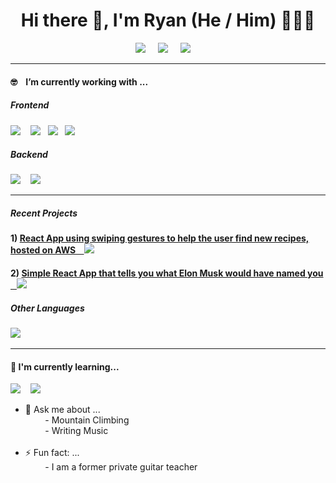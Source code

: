 <h1 align='center'> Hi there 👋, I'm Ryan (He / Him) 👨🏻‍💻 </h1>

<p align='center'>

  
<p align='center'>
  <!-- Ghost Logo -->
  <a href="https://andressantana.net"><img src="https://img.shields.io/badge/Personal-%23738A94.svg?&style=for-the-badge&logo=ghost&logoColor=white"/></a>&nbsp;&nbsp;&nbsp;&nbsp;
  <!-- LinkedIn -->
  <a href="https://www.linkedin.com/in/mountryan/"><img src="https://img.shields.io/badge/linkedin-%230077B5.svg?&style=for-the-badge&logo=linkedin&logoColor=white" /></a>&nbsp;&nbsp;&nbsp;&nbsp;
<!-- Email -->
  <a href="mailto:rmount96@outlook.com?subject=Hello%20Ryan!"><img src="https://img.shields.io/badge/email-%23D14836.svg?&style=for-the-badge&logo=hey&logoColor=white" /></a>&nbsp;&nbsp;&nbsp;&nbsp;

</p>

<hr>


<h4> 🤓  &nbsp;&nbsp;&nbsp;I’m currently working with ...</h4>

<h5> Frontend</h5>
<p >
  <!-- React -->
  <img src="https://img.shields.io/badge/react%20-%2361DAFB.svg?&style=for-the-badge&logo=react&logoColor=white" />&nbsp;&nbsp;&nbsp;
  <!-- HTML 5 -->
  <img src="https://img.shields.io/badge/html5%20-%23e34f26.svg?&style=for-the-badge&logo=html5&logoColor=white" />&nbsp;&nbsp;
  <!-- CSS -->
  <img src="https://img.shields.io/badge/css3%20-%231572B6.svg?&style=for-the-badge&logo=css3&logoColor=white" />&nbsp;&nbsp;
  <!-- JavaScript -->
  <img src="https://img.shields.io/badge/javascript%20-%238B8B8B.svg?&style=for-the-badge&logo=javascript&logoColor=white" />&nbsp;&nbsp;
</p>

<h5> Backend</h5>
<p>
  <!-- Node -->
  <img src="https://img.shields.io/badge/node.js%20-%23339933.svg?&style=for-the-badge&logo=node.js&logoColor=white" />&nbsp;&nbsp;&nbsp;
  <!-- PostgreSQL -->
  <img src="https://img.shields.io/badge/PostgreSQL%20-%23336791.svg?&style=for-the-badge&logo=postgresql&logoColor=white" />&nbsp;&nbsp;&nbsp;
</p>

<hr>


<h5>Recent Projects</h5>
<p>
  <h4>
  1) 
  <!-- React Swiping App -->
  <a href="http://swipemymeal.com">React App using swiping gestures to help the user find new recipes, hosted on AWS &nbsp;&nbsp;&nbsp;<img src="https://img.shields.io/badge/react%20-%2361DAFB.svg?&style=for-the-badge&logo=react&logoColor=white" /></a>&nbsp;&nbsp;&nbsp;&nbsp;&nbsp;&nbsp;
  </h4>
  <h4>
  2) 
  <!-- First React Project -->
  <a href="https://github.com/rmount96/muskalator">Simple React App that tells you what Elon Musk would have named you &nbsp;&nbsp;&nbsp;<img src="https://img.shields.io/badge/react%20-%2361DAFB.svg?&style=for-the-badge&logo=react&logoColor=white" /></a>&nbsp;&nbsp;&nbsp;&nbsp;&nbsp;&nbsp;
  </h4>
</p>

<h5>Other Languages</h5>
<p >
  <!-- Python -->
  <img src="https://img.shields.io/badge/python%20-%233776AB.svg?&style=for-the-badge&logo=python&logoColor=white" />&nbsp;&nbsp;&nbsp;
</p>
<hr>

<h4>🌱 I'm currently learning...</h4>
<p >
  <!-- Wordpress -->
  <img src="https://img.shields.io/badge/wordpress%20-%23000000.svg?&style=for-the-badge&logo=wordpress&logoColor=blue" />&nbsp;&nbsp;&nbsp;
  <!-- MongoDB -->
  <img src="https://img.shields.io/badge/mongodb%20-%2347A248.svg?&style=for-the-badge&logo=mongodb&logoColor=white" />&nbsp;&nbsp;&nbsp;
</p>

- 💬 Ask me about ...
  <br>
&nbsp;&nbsp;&nbsp;&nbsp;&nbsp;&nbsp;&nbsp;&nbsp;- Mountain Climbing
  <br>
&nbsp;&nbsp;&nbsp;&nbsp;&nbsp;&nbsp;&nbsp;&nbsp;- Writing Music
  <br><br>
- ⚡ Fun fact: ...
  <br>
&nbsp;&nbsp;&nbsp;&nbsp;&nbsp;&nbsp;&nbsp;&nbsp;- I am a former private guitar teacher
</p>
